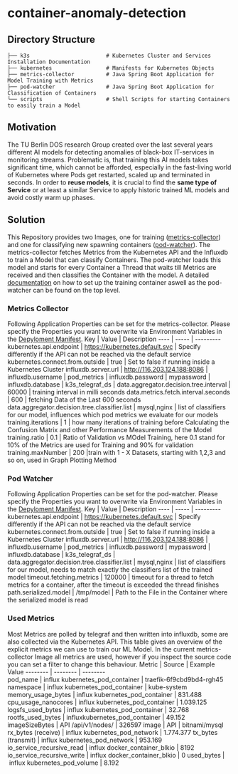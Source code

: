 # container-anomaly-detection
## Directory Structure
```
├── k3s                        # Kubernetes Cluster and Services Installation Documentation
├── kubernetes                 # Manifests for Kubernetes Objects
├── metrics-collector          # Java Spring Boot Application for Model Training with Metrics
├── pod-watcher                # Java Spring Boot Application for Classification of Containers
└── scripts                    # Shell Scripts for starting Containers to easily train a Model
```
## Motivation
The TU Berlin DOS research Group created over the last several years different AI models for detecting anomalies of black-box IT-services in monitoring streams. Problematic is, that training this AI models takes significant time, which cannot be afforded, especially in the fast-living world of Kubernetes where Pods get restarted, scaled up and terminated in seconds. In order to **reuse models**, it is crucial to find the **same type of Service** or at least a similar Service to apply historic trained ML models and avoid costly warm up phases.   
## Solution
This Repository provides two Images, one for training ([metrics-collector](https://github.com/lukonjun/container-anomaly-detection/pkgs/container/metrics-collector)) and one for classifying new spawning containers ([pod-watcher](https://github.com/lukonjun/container-anomaly-detection/pkgs/container/metrics-collector)). The metrics-collector fetches Metrics from the Kubernetes API and the Influxdb to train a Model that can classify Containers. The pod-watcher loads this model and starts for every Container a Thread that waits till Metrics are received and then classifies the Container with the model. A detailed [documentation](https://github.com/lukonjun/container-anomaly-detection/blob/main/DOCUMENTATION.md) on how to set up the training container aswell as the pod-watcher can be found on the top level. 
### Metrics Collector
Following Application Properties can be set for the metrics-collector. Please specify the Properties you want to overwrite via Environment Variables in the [Depyloment Manifest](https://github.com/lukonjun/container-anomaly-detection/blob/main/kubernetes/metrics-collector/Deployment.yml).
Key | Value | Description
---- | ----- | ---------
kubernetes.api.endpoint | https://kubernetes.default.svc | Specify differently if the API can not be reached via the default service
kubernetes.connect.from.outside | true | Set to false if running inside a Kubernetes Cluster
influxdb.server.url | http://116.203.124.188:8086 | 
influxdb.username | pod_metrics |
influxdb.password | mypassword |
influxdb.database | k3s_telegraf_ds |
data.aggregator.decision.tree.interval | 60000 | training interval in milli seconds
data.metrics.fetch.interval.seconds | 600 | fetching Data of the Last 600 seconds
data.aggregator.decision.tree.classifier.list | mysql,nginx | list of classifiers for our model, influences which pod metrics we evaluate for our models
training.iterations | 1 | how many iterations of training before Calculating the Confusion Matrix and other Performance Measurements of the Model
training.ratio | 0.1 | Ratio of Validation vs MOdel Training, here 0.1 stand for 10% of the Metrics are used for Training and 90% for validation
training.maxNumber | 200 |train with 1 - X Datasets, starting with 1,2,3 and so on, used in Graph Plotting Method

### Pod Watcher
Following Application Properties can be set for the pod-watcher. Please specify the Properties you want to overwrite via Environment Variables in the [Depyloment Manifest](https://github.com/lukonjun/container-anomaly-detection/blob/main/kubernetes/pod-watcher/Deployment.yml).
Key | Value | Description
---- | ----- | ---------
kubernetes.api.endpoint | https://kubernetes.default.svc | Specify differently if the API can not be reached via the default service
kubernetes.connect.from.outside | true | Set to false if running inside a Kubernetes Cluster
influxdb.server.url | http://116.203.124.188:8086 | 
influxdb.username | pod_metrics |
influxdb.password | mypassword |
influxdb.database | k3s_telegraf_ds |
data.aggregator.decision.tree.classifier.list | mysql,nginx | list of classifiers for our model, needs to match exactly the classifiers list of the trained model
timeout.fetching.metrics | 120000 | timeout for a thread to fetch metrics for a container, after the timeout is exceeded the thread finishes
path.serialized.model | /tmp/model | Path to the File in the Container where the serialized model is read 
### Used Metrics
Most Metrics are polled by telegraf and then written into influxdb, some are also collected via the Kubernetes API. This table gives an overview of the explicit metrics we can use to train our ML Model. In the current metrics-collector Image all metrics are used, however if you inspect the source code you can set a filter to change this behaviour.
Metric | Source | Example Value
-------- | --------  | --------  
pod_name   |  influx kubernetes_pod_container  | traefik-6f9cbd9bd4-rgh45
namespace   | influx kubernetes_pod_container  | kube-system
memory_usage_bytes   | influx kubernetes_pod_container | 831.488
cpu_usage_nanocores   | influx kubernetes_pod_container   | 1.039.125
logsfs_used_bytes | influx kubernetes_pod_container  | 32.768
rootfs_used_bytes | influxkubernetes_pod_container  | 49.152
imageSizeBytes   |  API /api/v1/nodes/  | 326597
image   | API | bitnami/mysql
rx_bytes (receive)   | influx kubernetes_pod_network | 1.774.377
tx_bytes (transmit)   | influx kubernetes_pod_network | 953.169
io_service_recursive_read   | influx docker_container_blkio | 8192
io_service_recursive_write   | influx docker_container_blkio | 0
used_bytes | influx kubernetes_pod_volume  | 8.192
